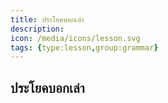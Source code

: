 ```yaml
---
title: ประโยคบอกเล่า
description: 
icon: /media/icons/lesson.svg
tags: {type:lesson,group:grammar}
---
```


## ประโยคบอกเล่า